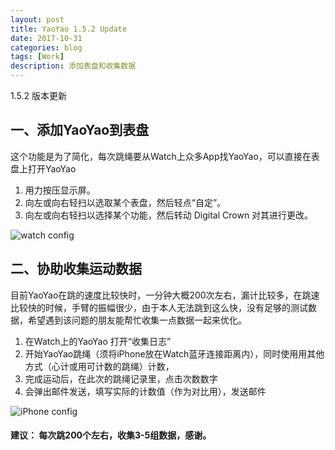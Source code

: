 ```yaml
---
layout: post
title: YaoYao 1.5.2 Update
date: 2017-10-31
categories: blog
tags: [Work]
description: 添加表盘和收集数据
---
```


1.5.2 版本更新


## 一、添加YaoYao到表盘
这个功能是为了简化，每次跳绳要从Watch上众多App找YaoYao，可以直接在表盘上打开YaoYao

1. 用力按压显示屏。
2. 向左或向右轻扫以选取某个表盘，然后轻点“自定”。 
3. 向左或向右轻扫以选择某个功能，然后转动 Digital Crown 对其进行更改。

![watch config](https://tva1.sinaimg.cn/large/006tKfTcgy1fl2vpk7flnj30jg0dw75i.jpg)


## 二、协助收集运动数据 
目前YaoYao在跳的速度比较快时，一分钟大概200次左右，漏计比较多，在跳速比较快的时候，手臂的振幅很少，由于本人无法跳到这么快，没有足够的测试数据，希望遇到该问题的朋友能帮忙收集一点数据一起来优化。

1. 在Watch上的YaoYao 打开“收集日志”
2. 开始YaoYao跳绳（须将iPhone放在Watch蓝牙连接距离内），同时使用用其他方式（心计或用可计数的跳绳）计数，
3. 完成运动后，在此次的跳绳记录里，点击次数数字
4. 会弹出邮件发送，填写实际的计数值（作为对比用），发送邮件

![iPhone config](https://tva1.sinaimg.cn/large/006tKfTcgy1fm0fl1jsqsj30m80f20xg.jpg)

#### 建议： 每次跳200个左右，收集3-5组数据，感谢。